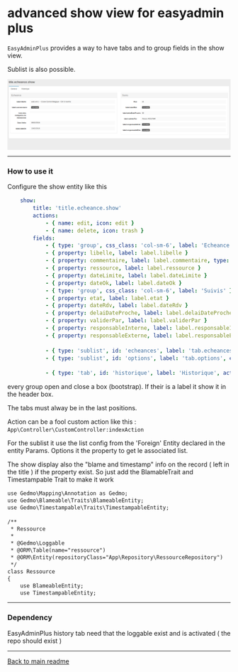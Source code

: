 # advanced show view for easyadmin plus

`EasyAdminPlus` provides a way to have tabs and to group fields in the show view.

Sublist is also possible.

<p align="center">
    <img src="images/show_tab.png" align="center" alt="show view with tab and group" />
</p>

-------
### How to use it

Configure the show entity like this
```yaml
    show:
        title: 'title.echeance.show'
        actions:
            - { name: edit, icon: edit }
            - { name: delete, icon: trash }
        fields:
            - { type: 'group', css_class: 'col-sm-6', label: 'Echeance' }
            - { property: libelle, label: label.libelle }
            - { property: commentaire, label: label.commentaire, type: raw }
            - { property: ressource, label: label.ressource }
            - { property: dateLimite, label: label.dateLimite }
            - { property: dateOk, label: label.dateOk }
            - { type: 'group', css_class: 'col-sm-6', label: 'Suivis' }
            - { property: etat, label: label.etat }
            - { property: dateRdv, label: label.dateRdv }
            - { property: delaiDateProche, label: label.delaiDateProche }
            - { property: validerPar, label: label.validerPar }
            - { property: responsableInterne, label: label.responsableInterne }
            - { property: responsableExterne, label: label.responsableExterne }

            - { type: 'sublist', id: 'echeances', label: 'tab.echeances', entity: 'Controle', property: 'Controles'}
            - { type: 'sublist', id: 'options', label: 'tab.options', entity: 'Ressource', property: 'Options'}
            
            - { type: 'tab', id: 'historique', label: 'Historique', action: 'historyAction' }
```

every group open and close a box (bootstrap). If their is a label it show it in the header box.

The tabs must alway be in the last positions.

Action can be a fool custom action like this : 
`App\Controller\CustomController:indexAction`

For the sublist it use the list config from the 'Foreign' Entity declared in the entity Params. Options it the property to get le associated list.

The show display also the "blame and timestamp" info on the record ( left in the title ) if the property exist. So just add the BlamableTrait  and Timestampable Trait to make it work

```
use Gedmo\Mapping\Annotation as Gedmo;
use Gedmo\Blameable\Traits\BlameableEntity;
use Gedmo\Timestampable\Traits\TimestampableEntity;

/**
 * Ressource
 * 
 * @Gedmo\Loggable
 * @ORM\Table(name="ressource")
 * @ORM\Entity(repositoryClass="App\Repository\RessourceRepository")
 */
class Ressource
{
    use BlameableEntity;
    use TimestampableEntity;
```

-------
### Dependency

EasyAdminPlus history tab need that the loggable exist and is activated ( the repo should exist )

-------
[Back to main readme](../README.md)
